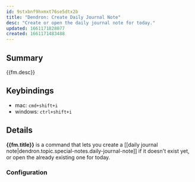 ```yaml
---
id: 9stxbnf9hxmxt76se5dtx2b
title: "Dendron: Create Daily Journal Note"
desc: "Create or open the daily journal note for today."
updated: 1661171828077
created: 1661171483488
---
```


## Summary

{{fm.desc}}

## Keybindings
- mac: `cmd+shift+i`
- windows: `ctrl+shift+i`

## Details

**{{fm.title}}** is a command that lets you create a [[daily journal note|dendron.topic.special-notes.daily-journal-note]] if it doesn't exist yet, or open the already existing one for today.

### Configuration

